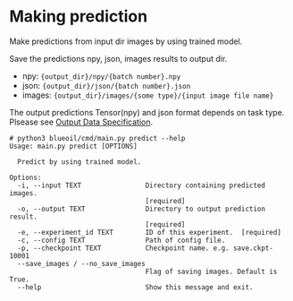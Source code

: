 # Making prediction
Make predictions from input dir images by using trained model.

Save the predictions npy, json, images results to output dir.
* npy: `{output_dir}/npy/{batch number}.npy`
* json: `{output_dir}/json/{batch number}.json`
* images: `{output_dir}/images/{some type}/{input image file name}`

The output predictions Tensor(npy) and json format depends on task type. Plsease see [Output Data Specification](../specification/output_data.md).

```
# python3 blueoil/cmd/main.py predict --help
Usage: main.py predict [OPTIONS]

  Predict by using trained model.

Options:
  -i, --input TEXT                Directory containing predicted images.
                                  [required]
  -o, --output TEXT               Directory to output prediction result.
                                  [required]
  -e, --experiment_id TEXT        ID of this experiment.  [required]
  -c, --config TEXT               Path of config file.
  -p, --checkpoint TEXT           Checkpoint name. e.g. save.ckpt-10001
  --save_images / --no_save_images
                                  Flag of saving images. Default is True.
  --help                          Show this message and exit.
```
